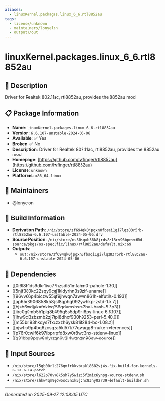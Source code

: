 ```yaml
---
aliases:
  - linuxKernel.packages.linux_6_6.rtl8852au
tags:
  - license/unknown
  - maintainers/lonyelon
  - outputs/out
---
```


# linuxKernel.packages.linux_6_6.rtl8852au

## 📝 Description

Driver for Realtek 802.11ac, rtl8852au, provides the 8852au mod

## 📋 Package Information

- **Name**: `linuxKernel.packages.linux_6_6.rtl8852au`
- **Version**: `6.6.107-unstable-2024-05-06`
- **Available**: ✅ Yes
- **Broken**: ✅ No
- **Description**: Driver for Realtek 802.11ac, rtl8852au, provides the 8852au mod
- **Homepage**: [https://github.com/lwfinger/rtl8852au](https://github.com/lwfinger/rtl8852au)
- **License**: `unknown`
- **Platforms**: `x86_64-linux`
## 👥 Maintainers

- @lonyelon


## 🔧 Build Information

- **Derivation Path**: `/nix/store/zf694qk0jpgxn0fbsqi1gi7lqz83r5rb-rtl8852au-6.6.107-unstable-2024-05-06.drv`
- **Source Position**: `/nix/store/ns30sqxb36k8jrds8z18rv96bpnwc60d-source/pkgs/os-specific/linux/rtl8852au/default.nix:69`
- **Outputs**:
  - `out`:  `/nix/store/zf694qk0jpgxn0fbsqi1gi7lqz83r5rb-rtl8852au-6.6.107-unstable-2024-05-06`

## 🔗 Dependencies

- [[0i6l8h1ds9dkr1ivc77hzsdl51mfahm0-pahole-1.30]]
- [[5njf380kc22sqy9cgj1kldyrhn3s9zif-uname]]
- [[96vv66p4biczw55qf9jhwqn7awwn861h-elfutils-0.193]]
- [[ap65r3906858k58jisl8qphg092ywhkp-zstd-1.5.7]]
- [[bjsb6wdjykafnkixq156qdvmxhsm2bai-bash-5.3p3]]
- [[iirc0g0mb5h1plq8b495q5s5dp9ni6py-linux-6.6.107]]
- [[lhw9cl3zbzmb2zj7fpi8dhxf930h9253-perl-5.40.0]]
- [[m55bri93hkqys7fxczxzh6ysk81if284-bc-1.08.2]]
- [[njwfrx9p4bq6zcsqza5kl57k77qwagg8-nuke-references]]
- [[p76r0cwlf6k97ibprrpfd8xw0r8wc3nx-stdenv-linux]]
- [[q31bbp8pqw8nlyrzqn6v2l4wznzm96sw-source]]

## 📁 Input Sources

- `/nix/store/l5gb00rlc276qmfrkkvbxakl8682vj4s-fix-build-for-kernels-6.13-6.14.patch`
- `/nix/store/l622p70vy8k5sh7y5wizi5f2mic6ynpg-source-stdenv.sh`
- `/nix/store/shkw4qm9qcw5sc5n1k5jznc83ny02r39-default-builder.sh`

---
*Generated on 2025-09-27 12:08:05 UTC*
